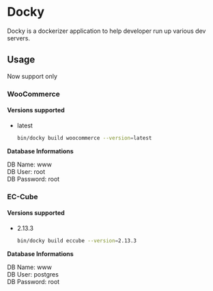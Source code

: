 # Docky

Docky is a dockerizer application to help developer run up various dev servers.

## Usage

Now support only

### WooCommerce

#### Versions supported

- latest

    ```bash
    bin/docky build woocommerce --version=latest
    ```

**Database Informations**

DB Name: www  
DB User: root  
DB Password: root

### EC-Cube

#### Versions supported

- 2.13.3

    ```bash
    bin/docky build eccube --version=2.13.3
    ```

**Database Informations**

DB Name: www  
DB User: postgres  
DB Password: root
